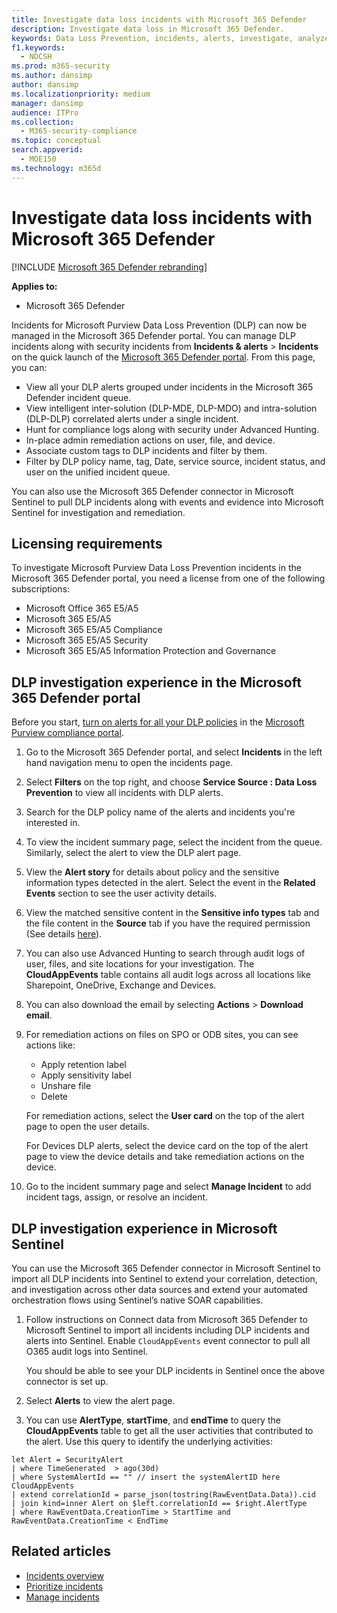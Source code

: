 ```yaml
---
title: Investigate data loss incidents with Microsoft 365 Defender
description: Investigate data loss in Microsoft 365 Defender.
keywords: Data Loss Prevention, incidents, alerts, investigate, analyze, response, correlation, attack, machines, devices, users, identities, identity, mailbox, email, 365, microsoft, m365
f1.keywords: 
  - NOCSH
ms.prod: m365-security
ms.author: dansimp
author: dansimp
ms.localizationpriority: medium
manager: dansimp
audience: ITPro
ms.collection: 
  - M365-security-compliance
ms.topic: conceptual
search.appverid: 
  - MOE150
ms.technology: m365d
---
```

# Investigate data loss incidents with Microsoft 365 Defender

[!INCLUDE [Microsoft 365 Defender rebranding](../includes/microsoft-defender.md)]

**Applies to:**

- Microsoft 365 Defender

Incidents for Microsoft Purview Data Loss Prevention (DLP) can now be managed in the Microsoft 365 Defender portal. You can manage DLP incidents along with security incidents from  **Incidents & alerts** \> **Incidents** on the quick launch of the <a href="https://go.microsoft.com/fwlink/p/?linkid=2077139" target="_blank">Microsoft 365 Defender portal</a>. From this page, you can:

- View all your DLP alerts grouped under incidents in the Microsoft 365 Defender incident queue.
- View intelligent inter-solution (DLP-MDE, DLP-MDO) and intra-solution (DLP-DLP) correlated alerts under a single incident.
- Hunt for compliance logs along with security under Advanced Hunting.
- In-place admin remediation actions on user, file, and device. 
- Associate custom tags to DLP incidents and filter by them.
- Filter by DLP policy name, tag, Date, service source, incident status, and user on the unified incident queue. 

You can also use the Microsoft 365 Defender connector in Microsoft Sentinel to pull DLP incidents along with events and evidence into Microsoft Sentinel for investigation and remediation.

## Licensing requirements

To investigate Microsoft Purview Data Loss Prevention incidents in the Microsoft 365 Defender portal, you need a license from one of the following subscriptions: 

- Microsoft Office 365 E5/A5
- Microsoft 365 E5/A5
- Microsoft 365 E5/A5 Compliance
- Microsoft 365 E5/A5 Security
- Microsoft 365 E5/A5 Information Protection and Governance

## DLP investigation experience in the Microsoft 365 Defender portal

Before you start, [turn on alerts for all your DLP policies](/microsoft-365/compliance/dlp-configure-view-alerts-policies#alert-configuration-experience) in the <a href="https://purview.microsoft.com" target="_blank">Microsoft Purview compliance portal</a>.

1. Go to the Microsoft 365 Defender portal, and select **Incidents** in the left hand navigation menu to open the incidents page.

2. Select **Filters** on the top right, and choose **Service Source : Data Loss Prevention** to view all incidents with DLP alerts.

3. Search for the DLP policy name of the alerts and incidents you're interested in.

4. To view the incident summary page, select the incident from the queue. Similarly, select the alert to view the DLP alert page.

5. View the **Alert story** for details about policy and the sensitive information types detected in the alert. Select the event in the **Related Events** section to see the user activity details.

6. View the matched sensitive content in the **Sensitive info types** tab and the file content in the **Source** tab if you have the required permission (See details <a href="/microsoft-365/compliance/dlp-alerts-dashboard-get-started#roles" target="_blank">here</a>).

7. You can also use Advanced Hunting to search through audit logs of user, files, and site locations for your investigation. The **CloudAppEvents** table contains all audit logs across all locations like Sharepoint, OneDrive, Exchange and Devices.

8. You can also download the email by selecting **Actions** \> **Download email**. 

9. For remediation actions on files on SPO or ODB sites, you can see actions like:

    - Apply retention label
    - Apply sensitivity label
    - Unshare file
    - Delete

   For remediation actions, select the **User card** on the top of the alert page to open the user details.

   For Devices DLP alerts, select the device card on the top of the alert page to view the device details and take remediation actions on the device.

10. Go to the incident summary page and select **Manage Incident** to add incident tags, assign, or resolve an incident.

## DLP investigation experience in Microsoft Sentinel

You can use the Microsoft 365 Defender connector in Microsoft Sentinel to import all DLP incidents into Sentinel to extend your correlation, detection, and investigation across other data sources and extend your automated orchestration flows using Sentinel’s native SOAR capabilities. 

1. Follow instructions on Connect data from Microsoft 365 Defender to Microsoft Sentinel to import all incidents including DLP incidents and alerts into Sentinel. Enable `CloudAppEvents` event connector to pull all O365 audit logs into Sentinel.

   You should be able to see your DLP incidents in Sentinel once the above connector is set up.

2. Select **Alerts** to view the alert page.

3. You can use **AlertType**, **startTime**, and **endTime** to query the **CloudAppEvents** table to get all the user activities that contributed to the alert. Use this query to identify the underlying activities:

```kusto
let Alert = SecurityAlert 
| where TimeGenerated  > ago(30d) 
| where SystemAlertId == "" // insert the systemAlertID here 
CloudAppEvents 
| extend correlationId = parse_json(tostring(RawEventData.Data)).cid
| join kind=inner Alert on $left.correlationId == $right.AlertType 
| where RawEventData.CreationTime > StartTime and RawEventData.CreationTime < EndTime
```

## Related articles

- [Incidents overview](incidents-overview.md)
- [Prioritize incidents](incident-queue.md)
- [Manage incidents](manage-incidents.md)
